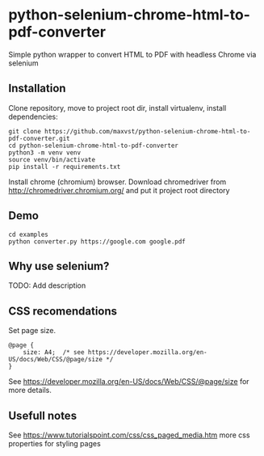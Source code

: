 # python-selenium-chrome-html-to-pdf-converter
Simple python wrapper to convert HTML to PDF with headless Chrome via selenium

## Installation
Clone repository, move to project root dir, install virtualenv, install dependencies:
```
git clone https://github.com/maxvst/python-selenium-chrome-html-to-pdf-converter.git
cd python-selenium-chrome-html-to-pdf-converter
python3 -m venv venv
source venv/bin/activate
pip install -r requirements.txt
```
Install chrome (chromium) browser.
Download chromedriver from http://chromedriver.chromium.org/ and put it project root directory

## Demo
```
cd examples
python converter.py https://google.com google.pdf
```

## Why use selenium?
TODO: Add description

## CSS recomendations

Set page size.
```
@page {
	size: A4;  /* see https://developer.mozilla.org/en-US/docs/Web/CSS/@page/size */
}
```
See https://developer.mozilla.org/en-US/docs/Web/CSS/@page/size for more details.

## Usefull notes
See https://www.tutorialspoint.com/css/css_paged_media.htm more css properties for styling pages
